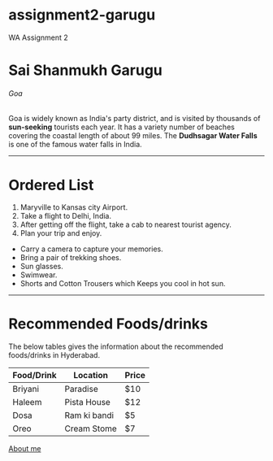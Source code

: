 # assignment2-garugu
WA Assignment 2<br>
# Sai Shanmukh Garugu
###### Goa
Goa is widely known as India's party district, and is visited by thousands of **sun-seeking** tourists each year. It has a variety number of beaches covering the coastal length of about 99 miles. The **Dudhsagar Water Falls** is one of the famous water falls in India.

---

# Ordered List
1. Maryville to Kansas city Airport.
2. Take a flight to Delhi, India.
3. After getting off the flight, take a cab to nearest tourist agency.
4. Plan your trip and enjoy.

* Carry a camera to capture your memories.
* Bring a pair of trekking shoes.
* Sun glasses.
* Swimwear.
* Shorts and Cotton Trousers which Keeps you cool in hot sun.

---

# Recommended Foods/drinks
The below tables gives the information about the recommended foods/drinks in Hyderabad.
 
| Food/Drink | Location | Price |
|------------|--------|------|
|   Briyani  | Paradise   | $10 |
|   Haleem   | Pista House| $12 |
|   Dosa     | Ram ki bandi | $5 |
|   Oreo     | Cream Stome | $7 |

[About me](AboutMe.md)